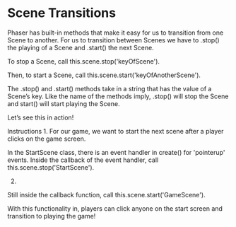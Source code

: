 # Scene Transitions
Phaser has built-in methods that make it easy for us to transition from one Scene to another. For us to transition between Scenes we have to .stop() the playing of a Scene and .start() the next Scene.

To stop a Scene, call this.scene.stop('keyOfScene').

Then, to start a Scene, call this.scene.start('keyOfAnotherScene').

The .stop() and .start() methods take in a string that has the value of a Scene’s key. Like the name of the methods imply, .stop() will stop the Scene and start() will start playing the Scene.

Let’s see this in action!

Instructions
1.
For our game, we want to start the next scene after a player clicks on the game screen.

In the StartScene class, there is an event handler in create() for 'pointerup' events. Inside the callback of the event handler, call this.scene.stop('StartScene').

2.
Still inside the callback function, call this.scene.start('GameScene').

With this functionality in, players can click anyone on the start screen and transition to playing the game!